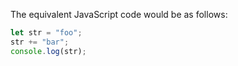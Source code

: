 The equivalent JavaScript code would be as follows:

```javascript
let str = "foo";
str += "bar";
console.log(str);
```

